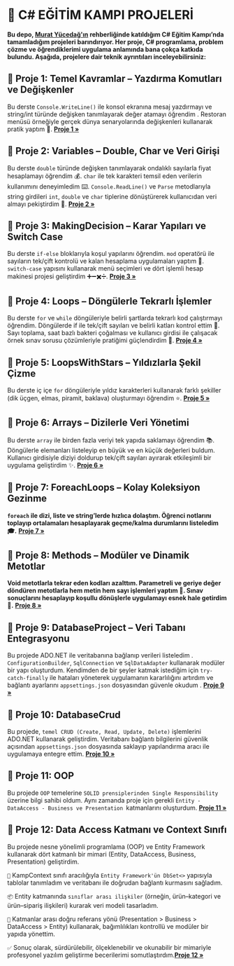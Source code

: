 
# 🔆 C# EĞİTİM KAMPI PROJELERİ

**Bu depo, [Murat Yücedağ'ın](https://www.youtube.com/@MurattYucedag) rehberliğinde katıldığım C# Eğitim Kampı’nda tamamladığım projeleri barındırıyor. Her proje, C# programlama, problem çözme ve öğrendiklerimi uygulama anlamında bana çokça katkıda bulundu. Aşağıda, projelere dair teknik ayrıntıları inceleyebilirsiniz:**


## 📀 Proje 1: Temel Kavramlar – Yazdırma Komutları ve Değişkenler

Bu derste `Console.WriteLine()` ile konsol ekranına mesaj yazdırmayı ve string/int türünde değişken tanımlayarak değer atamayı öğrendim . Restoran menüsü örneğiyle gerçek dünya senaryolarında değişkenleri kullanarak pratik yaptım 🍔.
**[Proje 1 »](01_MainSubjects/01_MainSubjects/Program.cs)**


## 📀 Proje 2: Variables – Double, Char ve Veri Girişi

Bu derste `double` türünde değişken tanımlayarak ondalıklı sayılarla fiyat hesaplamayı öğrendim 💰. `char` ile tek karakteri temsil eden verilerin kullanımını deneyimledim ⌨️. `Console.ReadLine()` ve `Parse` metodlarıyla string girdileri `int`, `double` ve `char` tiplerine dönüştürerek kullanıcıdan veri almayı pekiştirdim 🔄.
**[Proje 2 »](01_MainSubjects/02_Variables/Program.cs)**

## 📀 Proje 3: MakingDecision – Karar Yapıları ve Switch Case

Bu derste `if-else` bloklarıyla koşul yapılarını öğrendim. `mod` operatörü ile sayıların tek/çift kontrolü ve kalan hesaplama uygulamaları yaptım 🔢. `switch-case` yapısını kullanarak menü seçimleri ve dört işlemli hesap makinesi projesi geliştirdim ➕➖✖️➗.
**[Proje 3 »](01_MainSubjects/03_MakingDecision/Program.cs)**


## 📀 Proje 4: Loops – Döngülerle Tekrarlı İşlemler

Bu derste `for` ve `while` döngüleriyle belirli şartlarda tekrarlı kod çalıştırmayı öğrendim. Döngülerde if ile tek/çift sayıları ve belirli katları kontrol ettim 🔢. Sayı toplama, saat bazlı bakteri çoğalması ve kullanıcı girdisi ile çalışacak örnek sınav sorusu çözümleriyle pratiğimi güçlendirdim 💪.
**[Proje 4 »](01_MainSubjects/04_Loops/Program.cs)**


## 📀 Proje 5: LoopsWithStars – Yıldızlarla Şekil Çizme

Bu derste iç içe `for` döngüleriyle yıldız karakterleri kullanarak farklı şekiller (dik üçgen, elmas, piramit, baklava) oluşturmayı öğrendim ⭐️.
**[Proje 5 »](01_MainSubjects/05_LoopsWithStars/Program.cs)**


## 📀 Proje 6: Arrays – Dizilerle Veri Yönetimi

Bu derste `array` ile birden fazla veriyi tek yapıda saklamayı öğrendim 📚. Döngülerle elemanları listeleyip en büyük ve en küçük değerleri buldum. Kullanıcı girdisiyle diziyi doldurup tek/çift sayıları ayırarak etkileşimli bir uygulama geliştirdim ✨.
**[Proje 6 »](01_MainSubjects/06_Arrays/Program.cs)**


## 📀 Proje 7: ForeachLoops – Kolay Koleksiyon Gezinme

**`foreach` ile dizi, liste ve string’lerde hızlıca dolaştım. Öğrenci notlarını toplayıp ortalamaları hesaplayarak geçme/kalma durumlarını listeledim 🎓.**
**[Proje 7 »](01_MainSubjects/07_ForeachLoop/Program.cs)**


## 📀 Proje 8: Methods – Modüler ve Dinamik Metotlar

**Void metotlarla tekrar eden kodları azalttım. Parametreli ve geriye değer döndüren metotlarla hem metin hem sayı işlemleri yaptım 🧩. Sınav sonuçlarını hesaplayıp koşullu dönüşlerle uygulamayı esnek hale getirdim 🎯.**
**[Proje 8 »](01_MainSubjects/08_Methods/Program.cs)**

## 📀 Proje 9: DatabaseProject – Veri Tabanı Entegrasyonu

Bu projede ADO.NET ile veritabanına bağlanıp verileri listeledim .  `ConfigurationBuilder`, `SqlConnection` ve `SqlDataAdapter` kullanarak modüler bir yapı oluşturdum. Kendimden de bir şeyler katmak istediğim için  `try-catch-finally` ile hataları yöneterek uygulamanın kararlılığını artırdım ve bağlantı ayarlarını `appsettings.json` dosyasından güvenle okudum .
**[Proje 9 »](01_MainSubjects/09_DatabaseCrud/Program.cs)**

## 📀 Proje 10: DatabaseCrud

Bu projede, `temel CRUD (Create, Read, Update, Delete)` işlemlerini ADO.NET kullanarak geliştirdim. Veritabanı bağlantı bilgilerini güvenlik açısından `appsettings.json` dosyasında saklayıp yapılandırma aracı ile uygulamaya entegre ettim.
**[Proje 10 »](01_MainSubjects/10_DatabaseCrud/Program.cs)**

## 📀 Proje 11: OOP

Bu projede `OOP` temelerine `SOLID prensiplerinden Single Responsibility` üzerine bilgi sahibi oldum. Aynı zamanda proje için gerekli `Entity - DataAccess - Business ve Presentation `katmanlarını oluşturdum.
**[Proje 11 »](CSharpEgitimKampi301/)**

## 📀 Proje 12: Data Access Katmanı ve Context Sınıfı

Bu projede nesne yönelimli programlama (OOP) ve Entity Framework kullanarak dört katmanlı bir mimari (Entity, DataAccess, Business, Presentation) geliştirdim.

`🔗` KampContext sınıfı aracılığıyla `Entity Framework'ün DbSet<>` yapısıyla tablolar tanımladım ve veritabanı ile doğrudan bağlantı kurmasını sağladım.

`📦` Entity katmanında `sınıflar arası ilişkiler` (örneğin, ürün–kategori ve ürün–sipariş ilişkileri) kurarak veri modeli tasarladım.

`🔄` Katmanlar arası doğru referans yönü (Presentation > Business > DataAccess > Entity) kullanarak, bağımlılıkları kontrollü ve modüler bir yapıda yönettim.

`✅` Sonuç olarak, sürdürülebilir, ölçeklenebilir ve okunabilir bir mimariyle profesyonel yazılım geliştirme becerilerimi somutlaştırdım.**[Proje 12 »](CSharpEgitimKampi301/CSharpEgitimKampi301.DataAccessLayer/Context/KampContext.cs)**

